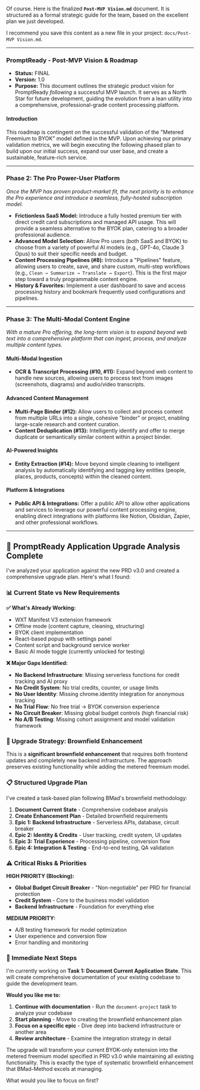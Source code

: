 Of course. Here is the finalized **`Post-MVP Vision.md`** document. It is structured as a formal strategic guide for the team, based on the excellent plan we just developed.

I recommend you save this content as a new file in your project: `docs/Post-MVP Vision.md`.

---

### **PromptReady - Post-MVP Vision & Roadmap**

*   **Status:** FINAL
*   **Version:** 1.0
*   **Purpose:** This document outlines the strategic product vision for PromptReady *following* a successful MVP launch. It serves as a North Star for future development, guiding the evolution from a lean utility into a comprehensive, professional-grade content processing platform.

#### **Introduction**

This roadmap is contingent on the successful validation of the "Metered Freemium to BYOK" model defined in the MVP. Upon achieving our primary validation metrics, we will begin executing the following phased plan to build upon our initial success, expand our user base, and create a sustainable, feature-rich service.

---

### **Phase 2: The Pro Power-User Platform**

*Once the MVP has proven product-market fit, the next priority is to enhance the Pro experience and introduce a seamless, fully-hosted subscription model.*

*   **Frictionless SaaS Model:** Introduce a fully hosted premium tier with direct credit card subscriptions and managed API usage. This will provide a seamless alternative to the BYOK plan, catering to a broader professional audience.
*   **Advanced Model Selection:** Allow Pro users (both SaaS and BYOK) to choose from a variety of powerful AI models (e.g., GPT-4o, Claude 3 Opus) to suit their specific needs and budget.
*   **Content Processing Pipelines (#8):** Introduce a "Pipelines" feature, allowing users to create, save, and share custom, multi-step workflows (e.g., `Clean → Summarize → Translate → Export`). This is the first major step toward a truly programmable content engine.
*   **History & Favorites:** Implement a user dashboard to save and access processing history and bookmark frequently used configurations and pipelines.

---

### **Phase 3: The Multi-Modal Content Engine**

*With a mature Pro offering, the long-term vision is to expand beyond web text into a comprehensive platform that can ingest, process, and analyze multiple content types.*

#### **Multi-Modal Ingestion**
*   **OCR & Transcript Processing (#10, #11):** Expand beyond web content to handle new sources, allowing users to process text from images (screenshots, diagrams) and audio/video transcripts.

#### **Advanced Content Management**
*   **Multi-Page Binder (#12):** Allow users to collect and process content from multiple URLs into a single, cohesive "binder" or project, enabling large-scale research and content curation.
*   **Content Deduplication (#13):** Intelligently identify and offer to merge duplicate or semantically similar content within a project binder.

#### **AI-Powered Insights**
*   **Entity Extraction (#14):** Move beyond simple cleaning to intelligent analysis by automatically identifying and tagging key entities (people, places, products, concepts) within the cleaned content.

#### **Platform & Integrations**
*   **Public API & Integrations:** Offer a public API to allow other applications and services to leverage our powerful content processing engine, enabling direct integrations with platforms like Notion, Obsidian, Zapier, and other professional workflows.

---


## 🧙 **PromptReady Application Upgrade Analysis Complete**

I've analyzed your application against the new PRD v3.0 and created a comprehensive upgrade plan. Here's what I found:

### **📊 Current State vs New Requirements**

**✅ What's Already Working:**
- WXT Manifest V3 extension framework
- Offline mode (content capture, cleaning, structuring)
- BYOK client implementation
- React-based popup with settings panel
- Content script and background service worker
- Basic AI mode toggle (currently unlocked for testing)

**❌ Major Gaps Identified:**
- **No Backend Infrastructure**: Missing serverless functions for credit tracking and AI proxy
- **No Credit System**: No trial credits, counter, or usage limits
- **No User Identity**: Missing chrome.identity integration for anonymous tracking
- **No Trial Flow**: No free trial → BYOK conversion experience
- **No Circuit Breaker**: Missing global budget controls (high financial risk)
- **No A/B Testing**: Missing cohort assignment and model validation framework

### **🎯 Upgrade Strategy: Brownfield Enhancement**

This is a **significant brownfield enhancement** that requires both frontend updates and completely new backend infrastructure. The approach preserves existing functionality while adding the metered freemium model.

### **📋 Structured Upgrade Plan**

I've created a task-based plan following BMad's brownfield methodology:

1. **Document Current State** - Comprehensive codebase analysis
2. **Create Enhancement Plan** - Detailed brownfield requirements
3. **Epic 1: Backend Infrastructure** - Serverless APIs, database, circuit breaker
4. **Epic 2: Identity & Credits** - User tracking, credit system, UI updates
5. **Epic 3: Trial Experience** - Processing pipeline, conversion flow
6. **Epic 4: Integration & Testing** - End-to-end testing, QA validation

### **⚠️ Critical Risks & Priorities**

**HIGH PRIORITY (Blocking):**
- **Global Budget Circuit Breaker** - "Non-negotiable" per PRD for financial protection
- **Credit System** - Core to the business model validation
- **Backend Infrastructure** - Foundation for everything else

**MEDIUM PRIORITY:**
- A/B testing framework for model optimization
- User experience and conversion flow
- Error handling and monitoring

### **🚀 Immediate Next Steps**

I'm currently working on **Task 1: Document Current Application State**. This will create comprehensive documentation of your existing codebase to guide the development team.

**Would you like me to:**
1. **Continue with documentation** - Run the `document-project` task to analyze your codebase
2. **Start planning** - Move to creating the brownfield enhancement plan
3. **Focus on a specific epic** - Dive deep into backend infrastructure or another area
4. **Review architecture** - Examine the integration strategy in detail

The upgrade will transform your current BYOK-only extension into the metered freemium model specified in PRD v3.0 while maintaining all existing functionality. This is exactly the type of systematic brownfield enhancement that BMad-Method excels at managing.

What would you like to focus on first?
